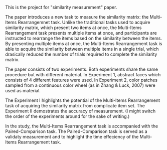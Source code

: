 This is the project for "similarity measurement" paper.

The paper introduces a new task to measure the similarity matrix: the Multi-Items Rearrangemnet task. Unlike the traditional tasks used to acquire similarity matrix, which present two items at once, the Multi-Items Rearrangement task presents multiple items at once, and participants are instructed to rearrange the items based on the similarity between the items. By presenting multiple items at once, the Multi-Items Rearrangement task is able to acquire the similarity between multiple items in a single trial, which drasically reduced the number of trials required to complete the similarity matrix.

The paper consists of two experiments. Both experiments share the same procedure but with different material. In Experiment 1, abstract faces which consists of 4 different features were used. In Experiment 2, color patches sampled from a continuous color wheel (as in Zhang & Luck, 2007) were used as material.

The Experiment I highlights the potential of the Multi-Items Rearrangement task of acquiring the similarity matrix from complicate item set. The Experiment II demostrates the accuracy of measurement.
(I might switch the order of the experiments around for the sake of writing.)

In the study, the Multi-Items Rearrangement task is accompanied with the Paired-Comparison task. The Paired-Comparison task is served as a validaty measurement and to highlight the time effeciency of the Multi-Items Rearrangement task. 